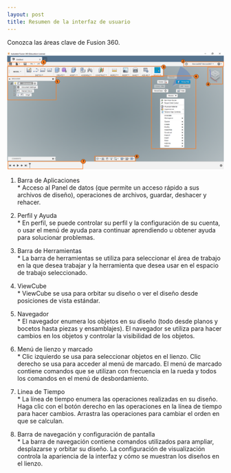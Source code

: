 ```yaml
---
layout: post
title: Resumen de la interfaz de usuario
---
```


Conozca las áreas clave de Fusion 360.

[![interfaz](https://raw.githubusercontent.com/innovadevs/innovadevs.github.io/master/images/interfaz.png)](https://raw.githubusercontent.com/innovadevs/innovadevs.github.io/master/images/interfaz.png)  
  
  1. Barra de Aplicaciones  
    * Acceso al Panel de datos (que permite un acceso rápido a sus archivos de diseño), operaciones de archivos, guardar, deshacer y rehacer.  
    
  2. Perfil y Ayuda  
    * En perfil, se puede controlar su perfil y la configuración de su cuenta, o usar el menú de ayuda para continuar aprendiendo u obtener ayuda para solucionar problemas.  
    
  3. Barra de Herramientas  
    * La barra de herramientas se utiliza para seleccionar el área de trabajo en la que desea trabajar y la herramienta que desea usar en el espacio de trabajo seleccionado.  
    
  4. ViewCube  
    * ViewCube se usa para orbitar su diseño o ver el diseño desde posiciones de vista estándar.  
    
  5. Navegador  
    * El navegador enumera los objetos en su diseño (todo desde planos y bocetos hasta piezas y ensamblajes). El navegador se utiliza para hacer cambios en los objetos y controlar la visibilidad de los objetos.  
    
  6. Menú de lienzo y marcado  
    * Clic izquierdo se usa para seleccionar objetos en el lienzo. Clic derecho se usa para acceder al menú de marcado. El menú de marcado contiene comandos que se utilizan con frecuencia en la rueda y todos los comandos en el menú de desbordamiento.  
    
  7. Linea de Tiempo  
    * La línea de tiempo enumera las operaciones realizadas en su diseño. Haga clic con el botón derecho en las operaciones en la línea de tiempo para hacer cambios. Arrastra las operaciones para cambiar el orden en que se calculan.  
    
  8. Barra de navegación y configuración de pantalla  
    * La barra de navegación contiene comandos utilizados para ampliar, desplazarse y orbitar su diseño. La configuración de visualización controla la apariencia de la interfaz y cómo se muestran los diseños en el lienzo.